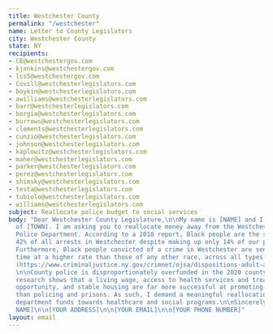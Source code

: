 ```yaml
---
title: Westchester County
permalink: "/westchester"
name: Letter to County Legislators
city: Westchester County
state: NY
recipients:
- CE@westchestergov.com
- kjenkins@westchestergov.com
- lcs5@westchestergov.com
- Covill@westchesterlegislators.com
- boykin@westchesterlegislators.com
- awilliams@westchesterlegislators.com
- barr@westchesterlegislators.com
- borgia@westchesterlegislators.com
- burrows@westchesterlegislators.com
- clements@westchesterlegislators.com
- cunzio@westchesterlegislators.com
- johnson@westchesterlegislators.com
- kaplowitz@westchesterlegislators.com
- maher@westchesterlegislators.com
- parker@westchesterlegislators.com
- perez@westchesterlegislators.com
- shimsky@westchesterlegislators.com
- testa@westchesterlegislators.com
- tubiolo@westchesterlegislators.com
- williams@westchesterlegislators.com
subject: Reallocate police budget to social services
body: "Dear Westchester County Legislature,\n\nMy name is [NAME] and I am a resident
  of [TOWN]. I am asking you to reallocate money away from the Westchester County
  Police Department. According to a 2018 report, Black people are the subjects of
  42% of all arrests in Westchester despite making up only 14% of our population (https://www.criminaljustice.ny.gov/crimnet/ojsa/comparison-population-arrests-prison-demographics/2018%20Population%20Arrests%20Prison%20by%20Race.pdf).
  Furthermore, Black people convicted of a crime in Westchester are sentenced to jail
  time at a higher rate than those of any other race, across all types of crime charges
  (https://www.criminaljustice.ny.gov/crimnet/ojsa/dispositions-adult-arrest-demographics/2018/Westchester.pdf).
  \n\nCounty police is disproportionately overfunded in the 2020 county budget, but
  research shows that a living wage, access to health services and treatment, educational
  opportunity, and stable housing are far more successful at promoting community safety
  than policing and prisons. As such, I demand a meaningful reallocation of police
  department funds towards healthcare and social programs.\n\nSincerely,\n\n[YOUR
  NAME]\n\n[YOUR ADDRESS]\n\n[YOUR EMAIL]\n\n[YOUR PHONE NUMBER]"
layout: email
---
```


